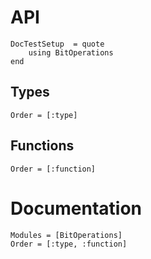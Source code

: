 # API

```@meta
DocTestSetup  = quote
    using BitOperations
end
```

## Types

```@index
Order = [:type]
```

## Functions

```@index
Order = [:function]
```

# Documentation

```@autodocs
Modules = [BitOperations]
Order = [:type, :function]
```

